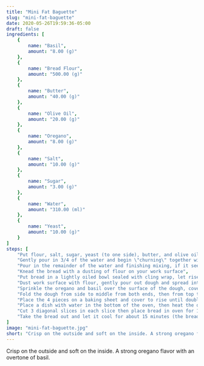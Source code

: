 ```yaml
---
title: "Mini Fat Baguette"
slug: "mini-fat-baguette"
date: 2020-05-26T19:59:36-05:00
draft: false
ingredients: [
    {
        name: "Basil",
        amount: "8.00 (g)"
    },
    {
        name: "Bread Flour",
        amount: "500.00 (g)"
    },
    {
        name: "Butter",
        amount: "40.00 (g)"
    },
    {
        name: "Olive Oil",
        amount: "20.00 (g)"
    },
    {
        name: "Oregano",
        amount: "8.00 (g)"
    },
    {
        name: "Salt",
        amount: "10.00 (g)"
    },
    {
        name: "Sugar",
        amount: "3.00 (g)"
    },
    {
        name: "Water",
        amount: "310.00 (ml)"
    },
    {
        name: "Yeast",
        amount: "10.00 (g)"
    }
]
steps: [
    "Put flour, salt, sugar, yeast (to one side), butter, and olive oil in a bowl",
    "Gently pour in 3/4 of the water and begin \"churning\" together with your hand like a claw",
    "Pour in the remainder of the water and finishing mixing, if it seems too dry add about 5Ml of water at a time and keep mixing",
    "Knead the bread with a dusting of flour on your work surface",
    "Put bread in a lightly oiled bowl sealed with cling wrap, let rise for about 2 hours (until doubled)",
    "Dust work surface with flour, gently pour out dough and spread into a rough rectangle (pushing out air) on the surface",
    "Sprinkle the oregano and basil over the surface of the dough, covering the entire surface",
    "Fold the dough from side to middle from both ends, then from top to bottom, roll out on flour, and then cut into 4 pieces",
    "Place the 4 pieces on a baking sheet and cover to rise until doubled again (roughly 2 hours)",
    "Place a dish with water in the bottom of the oven, then heat the oven to 205 C with fan",
    "Cut 3 diagonal slices in each slice then place bread in oven for 15 minutes, then lower the oven to 180 C for 20-25 minutes",
    "Take the bread out and let it cool for about 15 minutes (the bread continues to cook while out of the oven)"
]
image: "mini-fat-baguette.jpg"
short: "Crisp on the outside and soft on the inside. A strong oregano flavor with an overtone of basil."
---
```


Crisp on the outside and soft on the inside. A strong oregano flavor with an overtone of basil.
